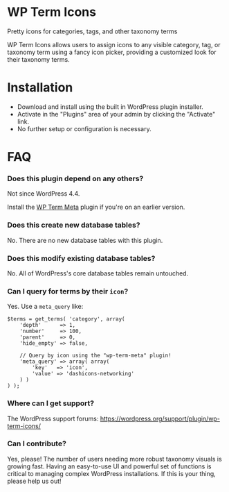# WP Term Icons

Pretty icons for categories, tags, and other taxonomy terms

WP Term Icons allows users to assign icons to any visible category, tag, or taxonomy term using a fancy icon picker, providing a customized look for their taxonomy terms.

# Installation

* Download and install using the built in WordPress plugin installer.
* Activate in the "Plugins" area of your admin by clicking the "Activate" link.
* No further setup or configuration is necessary.

# FAQ

### Does this plugin depend on any others?

Not since WordPress 4.4.

Install the [WP Term Meta](https://wordpress.org/plugins/wp-term-meta/ "Metadata, for taxonomy terms.") plugin if you're on an earlier version.

### Does this create new database tables?

No. There are no new database tables with this plugin.

### Does this modify existing database tables?

No. All of WordPress's core database tables remain untouched.

### Can I query for terms by their `icon`?

Yes. Use a `meta_query` like:

```
$terms = get_terms( 'category', array(
	'depth'      => 1,
	'number'     => 100,
	'parent'     => 0,
	'hide_empty' => false,

	// Query by icon using the "wp-term-meta" plugin!
	'meta_query' => array( array(
		'key'   => 'icon',
		'value' => 'dashicons-networking'
	) )
) );
```

### Where can I get support?

The WordPress support forums: https://wordpress.org/support/plugin/wp-term-icons/

### Can I contribute?

Yes, please! The number of users needing more robust taxonomy visuals is growing fast. Having an easy-to-use UI and powerful set of functions is critical to managing complex WordPress installations. If this is your thing, please help us out!

